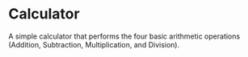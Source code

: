 # Calculator
A simple calculator that performs the four basic arithmetic operations (Addition, Subtraction, Multiplication, and Division).
